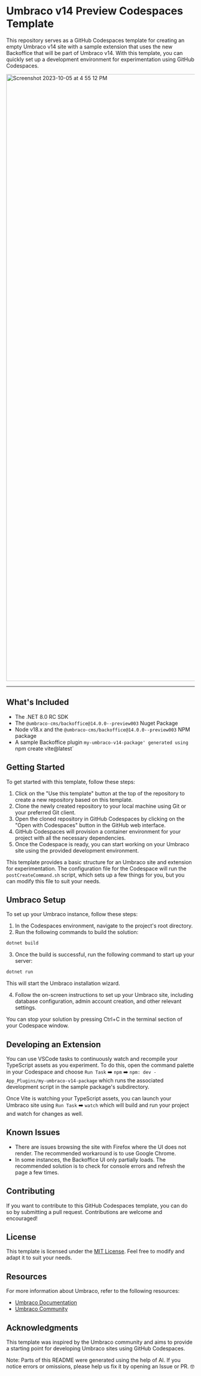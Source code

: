 # Umbraco v14 Preview Codespaces Template

This repository serves as a GitHub Codespaces template for creating an empty Umbraco v14 site with a sample extension that uses the new Backoffice that will be part of Umbraco v14.  With this template, you can quickly set up a development environment for experimentation using GitHub Codespaces.

<img width="1624" alt="Screenshot 2023-10-05 at 4 55 12 PM" src="https://github.com/loranallensmith/codespaces-umbraco-v14-preview/assets/3477155/a093d248-c8d0-4340-b321-ad742985c469">

---

## What's Included
- The .NET 8.0 RC SDK
- The `@umbraco-cms/backoffice@14.0.0--preview003` Nuget Package
- Node v18.x and the `@umbraco-cms/backoffice@14.0.0--preview003` NPM package
- A sample Backoffice plugin `my-umbraco-v14-package' generated using `npm create vite@latest`

## Getting Started

To get started with this template, follow these steps:

1. Click on the "Use this template" button at the top of the repository to create a new repository based on this template.
2. Clone the newly created repository to your local machine using Git or your preferred Git client.
3. Open the cloned repository in GitHub Codespaces by clicking on the "Open with Codespaces" button in the GitHub web interface.
4. GitHub Codespaces will provision a container environment for your project with all the necessary dependencies.
5. Once the Codespace is ready, you can start working on your Umbraco site using the provided development environment.

This template provides a basic structure for an Umbraco site and extension for experimentation. The configuration file for the Codespace will run the `postCreateCommand.sh` script, which sets up a few things for you, but you can modify this file to suit your needs.

## Umbraco Setup

To set up your Umbraco instance, follow these steps:

1. In the Codespaces environment, navigate to the project's root directory.
2. Run the following commands to build the solution:

```bash
dotnet build
```
3. Once the build is successful, run the following command to start up your server:

```bash
dotnet run
```

This will start the Umbraco installation wizard.

4. Follow the on-screen instructions to set up your Umbraco site, including database configuration, admin account creation, and other relevant settings.

You can stop your solution by pressing Ctrl+C in the terminal section of your Codespace window.

## Developing an Extension

You can use VSCode tasks to continuously watch and recompile your TypeScript assets as you experiment.  To do this, 
open the command palette in your Codespace and choose `Run Task` :arrow_right: `npm` :arrow_right: `npm: dev - App_Plugins/my-umbraco-v14-package` which runs the associated development script in the sample package's subdirectory.

Once Vite is watching your TypeScript assets, you can launch your Umbraco site using `Run Task` :arrow_right: `watch` which will build and run your project and watch for changes as well.

## Known Issues
- There are issues browsing the site with Firefox where the UI does not render.  The recommended workaround is to use Google Chrome.
- In some instances, the Backoffice UI only partially loads.  The recommended solution is to check for console errors and refresh the page a few times.

## Contributing

If you want to contribute to this GitHub Codespaces template, you can do so by submitting a pull request. Contributions are welcome and encouraged!

## License

This template is licensed under the [MIT License](LICENSE). Feel free to modify and adapt it to suit your needs.

## Resources

For more information about Umbraco, refer to the following resources:

- [Umbraco Documentation](https://our.umbraco.com/documentation)
- [Umbraco Community](https://our.umbraco.com/community)

## Acknowledgments

This template was inspired by the Umbraco community and aims to provide a starting point for developing Umbraco sites using GitHub Codespaces.

Note: Parts of this README were generated using the help of AI.  If you notice errors or omissions, please help us fix it by opening an Issue or PR. 🤓